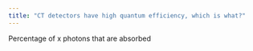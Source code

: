 ```yaml
---
title: "CT detectors have high quantum efficiency, which is what?"
---
```

Percentage of x photons that are absorbed


